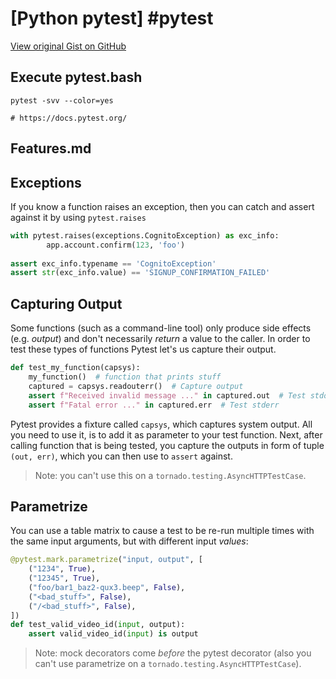 # [Python pytest] #pytest

[View original Gist on GitHub](https://gist.github.com/Integralist/9817c8654a92df0cc887c21549b49356)

## Execute pytest.bash

```shell
pytest -svv --color=yes

# https://docs.pytest.org/
```

## Features.md

## Exceptions

If you know a function raises an exception, then you can catch and assert against it by using `pytest.raises`

```python
with pytest.raises(exceptions.CognitoException) as exc_info:
        app.account.confirm(123, 'foo')
        
assert exc_info.typename == 'CognitoException'
assert str(exc_info.value) == 'SIGNUP_CONFIRMATION_FAILED'
```

## Capturing Output

Some functions (such as a command-line tool) only produce side effects (e.g. _output_) and don't necessarily _return_ a value to the caller. In order to test these types of functions Pytest let's us capture their output.

```python
def test_my_function(capsys):
    my_function()  # function that prints stuff
    captured = capsys.readouterr()  # Capture output
    assert f"Received invalid message ..." in captured.out  # Test stdout
    assert f"Fatal error ..." in captured.err  # Test stderr
```

Pytest provides a fixture called `capsys`, which captures system output. All you need to use it, is to add it as parameter to your test function. Next, after calling function that is being tested, you capture the outputs in form of tuple `(out, err)`, which you can then use to `assert` against. 

> Note: you can't use this on a `tornado.testing.AsyncHTTPTestCase`.

## Parametrize

You can use a table matrix to cause a test to be re-run multiple times with the same input arguments, but with different input _values_:

```python
@pytest.mark.parametrize("input, output", [
    ("1234", True),
    ("12345", True),
    ("foo/bar1_baz2-qux3.beep", False),
    ("<bad_stuff>", False),
    ("/<bad_stuff>", False),
])
def test_valid_video_id(input, output):
    assert valid_video_id(input) is output
```

> Note: mock decorators come _before_ the pytest decorator (also you can't use parametrize on a `tornado.testing.AsyncHTTPTestCase`).

